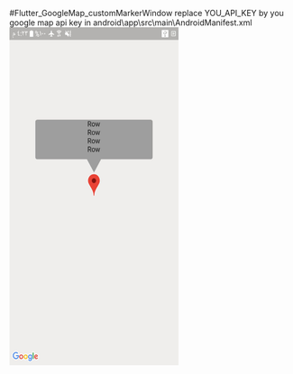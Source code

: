 #Flutter_GoogleMap_customMarkerWindow
replace YOU_API_KEY by you google map api key   in android\app\src\main\AndroidManifest.xml
<img src="https://github.com/hussenIbrahim/Flutter_GoogleMap_customMarkerWindow/blob/master/screenshoot.jpg" width="300" height="600" />
